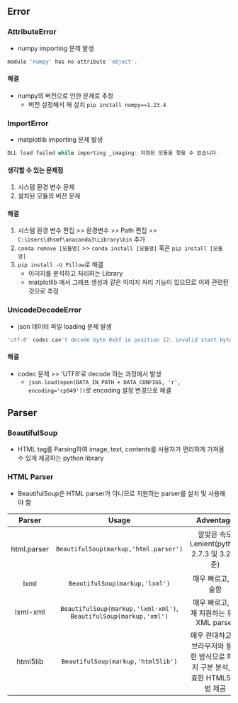 ## Error
### AttributeError
- numpy importing 문제 발생

```powershell
module 'numpy' has no attribute 'object'.
```

#### 해결
- numpy의 버전으로 인한 문제로 추정
	- 버전 설정해서 재 설치 `pip install numpy==1.23.4`

### ImportError
- matplotlib importing 문제 발생

```powershell
DLL load failed while importing _imaging: 지정된 모듈을 찾을 수 없습니다.
```

#### 생각할 수 있는 문제점
1. 시스템 환경 변수 문제
2. 설치된 모듈의 버전 문제
#### 해결
1. 시스템 환경 변수 편집 >> 환경변수 >> Path 편집 >> `C:\Users\dhsmf\anaconda3\Library\bin` 추가
2. `conda remove [모듈명]` >> `conda install [모듈명]` 혹은 `pip install [모듈명]`
3. `pip install -U Pillow`로 해결
	- 이미지를 분석하고 처리하는 Library
	- matplotlib 에서 그래프 생성과 같은 이미지 처리 기능이 있으므로 이와 관련된 것으로 추정
### UnicodeDecodeError
- json 데이터 파일 loading 문제 발생

```powershell
'utf-8' codec can't decode byte 0xbf in position 12: invalid start byte
```

#### 해결
- codec 문제 >> 'UTF8'로 decode 하는 과정에서 발생
	- `json.load(open(DATA_IN_PATH + DATA_CONFIGS, 'r', encoding='cp949'))`로 encoding 설정 변경으로 해결


## Parser
### BeautifulSoup
- HTML tag를 Parsing하여 image, text, contents를 사용자가 편리하게 가져올 수 있게 제공하는 python library
### HTML Parser
- BeautifulSoup은 HTML parser가 아니므로 지원하는 parser를 설치 및 사용해야 함

| Parser | Usage | Adventage | Disadventage |
| :--: | :--: | :--: | :--: |
| html.parser | `BeautifulSoup(markup,'html.parser')` | 알맞은 속도 Lenient(python 2.7.3 및 3.2 기준) | lxml만큼 빠르지 않고, html5lib보다 덜 관대함 |
| lxml | `BeautifulSoup(markup,'lxml')` | 매우 빠르고, 허술함 | 외부 C library의존성 |
| lxml-xml | `BeautifulSoup(markup,'lxml-xml')`, `BeautifulSoup(markup,'xml')` | 매우 빠르고, 현재 지원하는 유일 XML parser | 외부 C library의존성 |
| html5lib | `BeautifulSoup(markup,'html5lib')` | 매우 관대하고 웹 브라우저와 동일한 방식으로 페이지 구분 분석, 유효한 HTML5 문법 제공 | 아주 느리고, 외부 python library의존성 |
